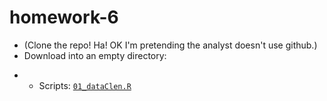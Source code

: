 homework-6
==========
   * (Clone the repo! Ha! OK I'm pretending the analyst doesn't use github.)
   * Download into an empty directory:
-    - Scripts: [`01_dataClen.R`](https://github.com/dora7870/homework-6/blob/master/01_dataClean.R)
